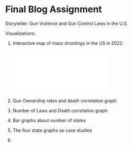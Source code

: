 # Final Blog Assignment

Storyteller: Gun Violence and Gun Control Laws in the U.S.

Visualizations:
1) Interactive map of mass shootings in the US in 2022. ![This graph is a scatter plot.png](file:///Users/harrisonisrael/Documents/GitHub/data_viz_390/massshootings.html)

2) Gun Ownership rates and death correlation graph
3) Number of Laws and Death correlation graph
4) Bar graphs about number of states 
5) The four state graphs as case studies
6) 
